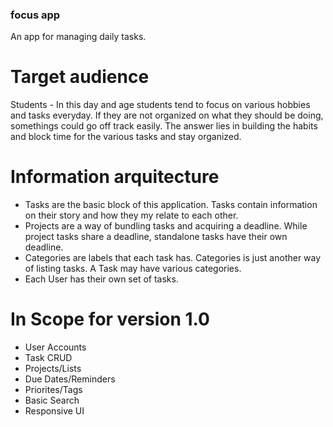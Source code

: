 ### focus app
An app for managing daily tasks.

# Target audience
Students - In this day and age students tend to focus on various hobbies and tasks everyday. If they are not organized on what they should be doing, somethings could go off track easily. The answer lies in building the habits and block time for the various tasks and stay organized.

# Information arquitecture
- Tasks are the basic block of this application. Tasks contain information on their story and how they my relate to each other. 
- Projects are a way of bundling tasks and acquiring a deadline. While project tasks share a deadline, standalone tasks have their own deadline.
- Categories are labels that each task has. Categories is just another way of listing tasks. A Task may have various categories.
- Each User has their own set of tasks.

# In Scope for version 1.0
- User Accounts
- Task CRUD
- Projects/Lists
- Due Dates/Reminders
- Priorites/Tags
- Basic Search
- Responsive UI
